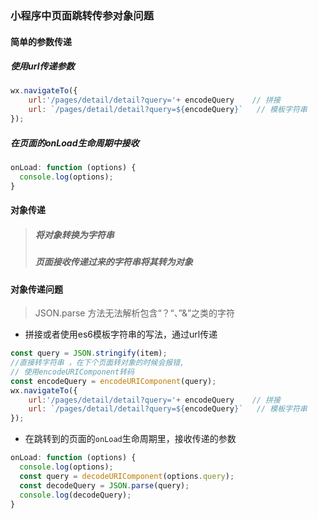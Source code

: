 ### 小程序中页面跳转传参对象问题

#### 简单的参数传递

##### 使用url传递参数

```js
wx.navigateTo({
	url:'/pages/detail/detail?query='+ encodeQuery    // 拼接
    url: `/pages/detail/detail?query=${encodeQuery}`   // 模板字符串
});
```

##### 在页面的onLoad生命周期中接收

```js
onLoad: function (options) {
  console.log(options);
}
```

#### 对象传递

> ##### 将对象转换为字符串
>
> ##### 页面接收传递过来的字符串将其转为对象

#### 对象传递问题

>  JSON.parse 方法无法解析包含“？“、”&”之类的字符 

+ 拼接或者使用es6模板字符串的写法，通过url传递

```js
const query = JSON.stringify(item);
//直接转字符串 ，在下个页面转对象的时候会报错,
// 使用encodeURIComponent转码
const encodeQuery = encodeURIComponent(query);
wx.navigateTo({
	url:'/pages/detail/detail?query='+ encodeQuery    // 拼接
    url: `/pages/detail/detail?query=${encodeQuery}`   // 模板字符串
});
```

+ 在跳转到的页面的`onLoad`生命周期里，接收传递的参数

```js
onLoad: function (options) {
  console.log(options);
  const query = decodeURIComponent(options.query);
  const decodeQuery = JSON.parse(query);
  console.log(decodeQuery);
}
```

